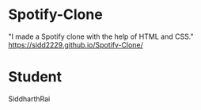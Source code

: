 # Spotify-Clone
"I made a Spotify clone with the help of HTML and CSS."
https://sidd2229.github.io/Spotify-Clone/

# Student 
SiddharthRai

